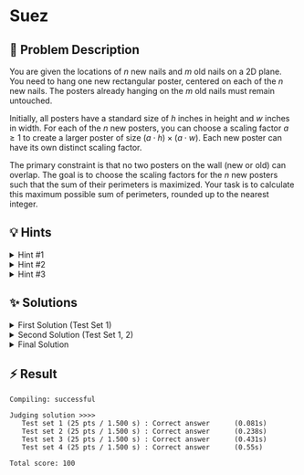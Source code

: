 # Suez

## 📝 Problem Description

You are given the locations of $n$ new nails and $m$ old nails on a 2D plane. You need to hang one new rectangular poster, centered on each of the $n$ new nails. The posters already hanging on the $m$ old nails must remain untouched.

Initially, all posters have a standard size of $h$ inches in height and $w$ inches in width. For each of the $n$ new posters, you can choose a scaling factor $a \ge 1$ to create a larger poster of size $(a \cdot h) \times (a \cdot w)$. Each new poster can have its own distinct scaling factor.

The primary constraint is that no two posters on the wall (new or old) can overlap. The goal is to choose the scaling factors for the $n$ new posters such that the sum of their perimeters is maximized. Your task is to calculate this maximum possible sum of perimeters, rounded up to the nearest integer.

## 💡 Hints

<details>
<summary>Hint #1</summary>
The problem asks you to maximize a certain value (the sum of perimeters) by adjusting a set of variables (the scaling factors $a_i$). What kind of constraints do the non-overlapping conditions impose on these variables? Are these constraints linear?
</details>
<details>
<summary>Hint #2</summary>
This problem can be modeled as a Linear Program (LP). The variables of the LP would be the scaling factors $a_i$ for each new poster. The objective function is a linear combination of these variables. The main challenge is to correctly formulate the non-overlapping conditions as linear constraints.
</details>
<details>
<summary>Hint #3</summary>
Consider two posters, $i$ and $j$, centered at $(x_i, y_i)$ and $(x_j, y_j)$ with scaling factors $a_i$ and $a_j$. For them not to overlap, their projections on the x-axis *or* their projections on the y-axis must not overlap. This means that either $\frac{w}{2}a_i + \frac{w}{2}a_j \le |x_i - x_j|$ or $\frac{h}{2}a_i + \frac{h}{2}a_j \le |y_i - y_j|$ must hold. How can you decide which constraint is the most restrictive one to add to your LP? Think about which dimension will cause an overlap first as the posters grow.
</details>

## ✨ Solutions

<details>
<summary>First Solution (Test Set 1)</summary>
This problem involves maximizing a value subject to a set of constraints, which strongly suggests using **Linear Programming (LP)**. The core of this approach is to define the variables, the objective function, and the constraints.

### Model Formulation

1.  **Variables:** The quantities we can control are the scaling factors for each of the $n$ new posters. Let's denote the scaling factor for the $i$-th new poster as $a_i$. Since the posters can only be magnified, we have a lower bound $a_i \ge 1$ for all $i=1, \dots, n$.

2.  **Objective Function:** We want to maximize the sum of the perimeters of the new posters. The perimeter of a poster $i$ with scaling factor $a_i$ is $2(a_i \cdot w + a_i \cdot h) = a_i(2w + 2h)$. Our objective is to maximize:
    $$ \sum_{i=1}^{n} a_i (2w + 2h) $$

3.  **Constraints:** The posters must not overlap. For the first test set, all nails lie on a horizontal line (e.g., $y=0$), and there are no old posters ($m=0$). This simplifies the problem significantly, as we only need to consider overlaps along the x-axis.

    Consider two new posters, $i$ and $j$, centered at $(x_i, 0)$ and $(x_j, 0)$. Let's assume $x_i < x_j$. The posters are scaled by $a_i$ and $a_j$, so their widths are $a_i \cdot w$ and $a_j \cdot w$. Their right and left boundaries are at $x_i \pm \frac{a_i w}{2}$ and $x_j \pm \frac{a_j w}{2}$. To prevent overlap, the right edge of poster $i$ must be to the left of the left edge of poster $j$.
    
    $$ x_i + \frac{a_i w}{2} \le x_j - \frac{a_j w}{2} $$
    
    Rearranging this gives us a linear constraint on our variables $a_i$ and $a_j$:
    
    $$ \frac{w}{2} a_i + \frac{w}{2} a_j \le x_j - x_i $$
    
    We must add such a constraint for every pair of new posters $(i, j)$.

By setting up this LP with the CGAL library and solving it, we can find the optimal values for $a_i$ and thus the maximum total perimeter. Remember that CGAL's LP solver minimizes, so we must maximize $\sum a_i(2w+2h)$ by minimizing $-\sum a_i(2w+2h)$.

```cpp
#include <iostream>
#include <vector>
#include <iomanip>
#include <cmath>

#include <CGAL/QP_models.h>
#include <CGAL/QP_functions.h>
#include <CGAL/Gmpq.h>

// Define types for the LP solver
typedef double IT;
typedef CGAL::Gmpq ET;
typedef CGAL::Quadratic_program<IT> Program;
typedef CGAL::Quadratic_program_solution<ET> Solution;

// Helper function to round up to the nearest integer
double ceil_to_double(const CGAL::Quotient<ET> &x) {
  double a = std::ceil(CGAL::to_double(x));
  while (a < x) a += 1;
  while (a-1 >= x) a -= 1;
  return a;
}

void solve() {
  int n, m, h, w;
  std::cin >> n >> m >> h >> w;

  std::vector<long> x_coords(n);
  for (int i = 0; i < n; ++i) {
    long x, y;
    std::cin >> x >> y;
    x_coords[i] = x;
  }

  // Linear program setup: variables a_i >= 1
  Program lp(CGAL::SMALLER, true, 1, false, 0); 
  
  // Add constraints for every pair of new posters
  int constraint_idx = 0;
  for (int i = 0; i < n; ++i) {
    for (int j = i + 1; j < n; ++j) {
      long dist_x = std::abs(x_coords[i] - x_coords[j]);
      
      // Constraint: a_i * w/2 + a_j * w/2 <= dist_x
      lp.set_a(i, constraint_idx, (double)w / 2.0);
      lp.set_a(j, constraint_idx, (double)w / 2.0);
      lp.set_b(constraint_idx, dist_x);
      constraint_idx++;
    }
  }
  
  // Set the objective function to MINIMIZE: -sum(a_i * (2w + 2h))
  for (int i = 0; i < n; ++i) {
    lp.set_c(i, -(2.0 * w + 2.0 * h));
  }
  
  // Solve the LP
  Solution s = CGAL::solve_linear_program(lp, ET());
  
  // Output the result, which is -objective_value, rounded up
  std::cout << std::fixed << std::setprecision(0);
  std::cout << ceil_to_double(-s.objective_value()) << std::endl;
}

int main() {
  std::ios_base::sync_with_stdio(false);
  std::cin.tie(NULL);
  int t;
  std::cin >> t;
  while (t--) {
    solve();
  }
  return 0;
}
```
</details>

<details>
<summary>Second Solution (Test Set 1, 2)</summary>
To handle the general 2D case without old posters, we must extend our constraints. A naive approach of adding constraints for both x and y dimensions for every pair of posters is too restrictive. For instance, if two posters have the same x-coordinate but different y-coordinates, an x-constraint would force their widths to be zero, which is incorrect.

### The Key Insight
Two posters overlap if and only if their projections on **both** the x-axis and the y-axis overlap. Therefore, to prevent overlap, we only need to ensure that their projections do not overlap on *at least one* of the axes. We should enforce the constraint on the dimension that is "tighter" or, in other words, the dimension where an overlap would occur first as the posters scale up.

How do we determine which dimension is tighter? We can't simply compare the absolute distances $|x_i - x_j|$ and $|y_i - y_j|$, because the posters might not be squares ($w \neq h$). A poster might be very wide and short, making it more prone to horizontal overlap.

The correct approach is to compare the distances *normalized* by the poster dimensions. For a pair of posters $i$ and $j$, we compare:
$$ \frac{|x_i - x_j|}{w} \quad \text{and} \quad \frac{|y_i - y_j|}{h} $$

This comparison tells us how many base-widths or base-heights "fit" between the poster centers. The smaller of these two values corresponds to the more restrictive dimension.
*   If $\frac{|x_i - x_j|}{w} < \frac{|y_i - y_j|}{h}$, the posters are "closer" horizontally. We must add the x-dimension constraint: $\frac{w}{2}a_i + \frac{w}{2}a_j \le |x_i - x_j|$.
*   If $\frac{|y_i - y_j|}{h} < \frac{|x_i - x_j|}{w}$, the posters are "closer" vertically. We add the y-dimension constraint: $\frac{h}{2}a_i + \frac{h}{2}a_j \le |y_i - y_j|$.
*   If they are equal, we must add both constraints to be safe.

This logic ensures that for every pair of new posters, we add the constraint that will become active first, correctly modeling the non-overlap condition.

```cpp
#include <iostream>
#include <vector>
#include <iomanip>
#include <cmath>

#include <CGAL/QP_models.h>
#include <CGAL/QP_functions.h>
#include <CGAL/Gmpq.h>

typedef double IT;
typedef CGAL::Gmpq ET;
typedef CGAL::Quadratic_program<IT> Program;
typedef CGAL::Quadratic_program_solution<ET> Solution;

typedef CGAL::Exact_predicates_inexact_constructions_kernel K;
typedef K::Point_2 Point;

double ceil_to_double(const CGAL::Quotient<ET> &x) {
  double a = std::ceil(CGAL::to_double(x));
  while (a < x) a += 1;
  while (a-1 >= x) a -= 1;
  return a;
}

void solve() {
  int n, m, h, w;
  std::cin >> n >> m >> h >> w;

  std::vector<Point> new_nails(n);
  for (int i = 0; i < n; ++i) {
    int x, y;
    std::cin >> x >> y;
    new_nails[i] = Point(x, y);
  }

  Program lp(CGAL::SMALLER, true, 1, false, 0); 
  
  int constraint_idx = 0;
  for (int i = 0; i < n; ++i) {
    for (int j = i + 1; j < n; ++j) {
      Point p1 = new_nails[i];
      Point p2 = new_nails[j];
      
      double norm_dist_x = std::abs(p1.x() - p2.x()) / (double)w;
      double norm_dist_y = std::abs(p1.y() - p2.y()) / (double)h;

      if (norm_dist_x < norm_dist_y) {
        // Y constraint is tighter
        lp.set_a(i, constraint_idx, (double)h / 2.0);
        lp.set_a(j, constraint_idx, (double)h / 2.0);
        lp.set_b(constraint_idx, std::abs(p1.y() - p2.y()));
        constraint_idx++;
      } else {
        // X constraint is tighter or they are equal
        lp.set_a(i, constraint_idx, (double)w / 2.0);
        lp.set_a(j, constraint_idx, (double)w / 2.0);
        lp.set_b(constraint_idx, std::abs(p1.x() - p2.x()));
        constraint_idx++;
      }
    }
  }
  
  for (int i = 0; i < n; ++i) {
    lp.set_c(i, -(2.0 * w + 2.0 * h));
  }
  
  Solution s = CGAL::solve_linear_program(lp, ET());
  
  std::cout << std::fixed << std::setprecision(0);
  std::cout << ceil_to_double(-s.objective_value()) << std::endl;
}

int main() {
  std::ios_base::sync_with_stdio(false);
  std::cin.tie(NULL);
  int t;
  std::cin >> t;
  while (t--) {
    solve();
  }
  return 0;
}
```
</details>
<details>
<summary>Final Solution</summary>
The final step is to incorporate the $m$ old posters, which are already on the wall. These posters have a fixed scaling factor of 1.

### Constraints with Old Posters
For each new poster $i$ (with variable scaling factor $a_i$) and each old poster $k$ (with fixed scaling factor 1), we must ensure they do not overlap. The constraint logic from the previous solution still applies. For the x-dimension, the constraint would be:
$$ \frac{w}{2}a_i + \frac{w}{2}(1) \le |x_i - x_k| $$
This can be rearranged to isolate the variable $a_i$:
$$ \frac{w}{2}a_i \le |x_i - x_k| - \frac{w}{2} $$
A similar constraint exists for the y-dimension. As before, we only need to add the constraint for the dimension that is more restrictive, determined by comparing the normalized distances $|x_i - x_k|/w$ and $|y_i - y_k|/h$.

### Performance Optimization
A naive implementation would add constraints between each new poster and *every* old poster. With $n \le 30$ and $m \le 10^3$, this would result in approximately $n \times m = 30000$ new constraints, which is too slow.

We need to be smarter. For a given new poster $i$, which of the $m$ old posters imposes the tightest restriction on $a_i$? The tightest restriction comes from the old poster that is "closest" in the normalized distance metric. That is, for each new poster $i$, we should find the old poster $k$ that minimizes:
$$ \max\left(\frac{|x_i - x_k|}{w}, \frac{|y_i - y_k|}{h}\right) $$
This expression represents the scaling factor at which poster $i$ would first touch poster $k$. By finding the old poster $k$ that minimizes this value, we find the one that limits the growth of poster $i$ the most. We only need to add the non-overlapping constraint(s) for this single, most restrictive old poster. This reduces the number of additional constraints from $O(n \cdot m)$ to $O(n)$, making the LP feasible to solve.

Note: Using a Delaunay triangulation to find the "closest" old poster is tempting but incorrect. Delaunay triangulation is based on Euclidean (L2) distance, whereas our problem's geometry is defined by the L-infinity norm of the normalized coordinates, i.e., $\max(\Delta x/w, \Delta y/h)$. We must therefore iterate through all old posters for each new one to find the correct closest one.

To improve precision and potentially speed up the solver with integer arithmetic, we can multiply our constraints by 2, avoiding floating-point coefficients. For example, $\frac{w}{2}a_i + \frac{w}{2}a_j \le |x_i - x_j|$ becomes $w \cdot a_i + w \cdot a_j \le 2|x_i - x_j|$.

```cpp
#include <iostream>
#include <vector>
#include <iomanip>
#include <cmath>
#include <limits>

#include <CGAL/QP_models.h>
#include <CGAL/QP_functions.hh>
#include <CGAL/Gmpz.h>

// Use integer coefficients for precision
typedef int IT;
typedef CGAL::Gmpz ET;
typedef CGAL::Quadratic_program<IT> Program;
typedef CGAL::Quadratic_program_solution<ET> Solution;

typedef CGAL::Exact_predicates_inexact_constructions_kernel K;
typedef K::Point_2 Point;

double ceil_to_double(const CGAL::Quotient<ET> &x) {
  double a = std::ceil(CGAL::to_double(x));
  while (a < x) a += 1;
  while (a-1 >= x) a -= 1;
  return a;
}

void solve() {
  int n, m, h, w;
  std::cin >> n >> m >> h >> w;

  std::vector<Point> new_nails(n);
  for (int i = 0; i < n; ++i) {
    long x, y; std::cin >> x >> y;
    new_nails[i] = Point(x, y);
  }

  std::vector<Point> old_nails(m);
  for (int i = 0; i < m; ++i) {
    long x, y; std::cin >> x >> y;
    old_nails[i] = Point(x, y);
  }

  Program lp(CGAL::SMALLER, true, 1, false, 0); 
  int constraint_idx = 0;

  // Constraints between pairs of new posters
  for (int i = 0; i < n; ++i) {
    for (int j = i + 1; j < n; ++j) {
      double norm_dist_x = std::abs(new_nails[i].x() - new_nails[j].x()) / (double)w;
      double norm_dist_y = std::abs(new_nails[i].y() - new_nails[j].y()) / (double)h;

      if (norm_dist_x < norm_dist_y) {
        lp.set_a(i, constraint_idx, h); lp.set_a(j, constraint_idx, h);
        lp.set_b(constraint_idx, 2 * std::abs(new_nails[i].y() - new_nails[j].y()));
        constraint_idx++;
      } else {
        lp.set_a(i, constraint_idx, w); lp.set_a(j, constraint_idx, w);
        lp.set_b(constraint_idx, 2 * std::abs(new_nails[i].x() - new_nails[j].x()));
        constraint_idx++;
      }
    }
  }

  // Constraints between new posters and the CLOSEST old poster
  if (m > 0) {
    for (int i = 0; i < n; ++i) {
      double min_max_norm_dist = std::numeric_limits<double>::max();
      Point closest_old_nail = old_nails[0];

      for (int k = 0; k < m; ++k) {
        double norm_dist_x = std::abs(new_nails[i].x() - old_nails[k].x()) / (double)w;
        double norm_dist_y = std::abs(new_nails[i].y() - old_nails[k].y()) / (double)h;
        double max_norm_dist = std::max(norm_dist_x, norm_dist_y);
        if (max_norm_dist < min_max_norm_dist) {
          min_max_norm_dist = max_norm_dist;
          closest_old_nail = old_nails[k];
        }
      }
      
      double norm_dist_x = std::abs(new_nails[i].x() - closest_old_nail.x()) / (double)w;
      double norm_dist_y = std::abs(new_nails[i].y() - closest_old_nail.y()) / (double)h;

      if (norm_dist_x < norm_dist_y) {
        lp.set_a(i, constraint_idx, h);
        lp.set_b(constraint_idx, 2 * std::abs(new_nails[i].y() - closest_old_nail.y()) - h);
        constraint_idx++;
      } else {
        lp.set_a(i, constraint_idx, w);
        lp.set_b(constraint_idx, 2 * std::abs(new_nails[i].x() - closest_old_nail.x()) - w);
        constraint_idx++;
      }
    }
  }

  // Objective function
  for (int i = 0; i < n; ++i) {
    lp.set_c(i, -(2 * w + 2 * h));
  }

  Solution s = CGAL::solve_linear_program(lp, ET());
  
  std::cout << std::fixed << std::setprecision(0);
  std::cout << ceil_to_double(-s.objective_value()) << std::endl;
}

int main() {
  std::ios_base::sync_with_stdio(false);
  std::cin.tie(NULL);
  int t;
  std::cin >> t;
  while (t--) {
    solve();
  }
  return 0;
}
```
</details>

## ⚡ Result

```plaintext
Compiling: successful

Judging solution >>>>
   Test set 1 (25 pts / 1.500 s) : Correct answer      (0.081s)
   Test set 2 (25 pts / 1.500 s) : Correct answer      (0.238s)
   Test set 3 (25 pts / 1.500 s) : Correct answer      (0.431s)
   Test set 4 (25 pts / 1.500 s) : Correct answer      (0.55s)

Total score: 100
```